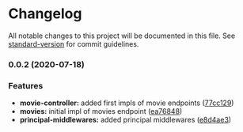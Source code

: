 # Changelog

All notable changes to this project will be documented in this file. See [standard-version](https://github.com/conventional-changelog/standard-version) for commit guidelines.

### 0.0.2 (2020-07-18)


### Features

* **movie-controller:** added first impls of movie endpoints ([77cc129](https://github.com/DonNy88/nestjs-movie-catolg/commit/77cc1293f9f9ea8a6b1fa94b23437572d24b3016))
* **movies:** initial impl of movies endpoint ([ea76848](https://github.com/DonNy88/nestjs-movie-catolg/commit/ea768486708becfa376067e8f95955c6d8caf3ae))
* **principal-middlewares:** added principal middlewares ([e8d4ae3](https://github.com/DonNy88/nestjs-movie-catolg/commit/e8d4ae34b8ffaffd0bf85634d70575cf0fc397e2))
